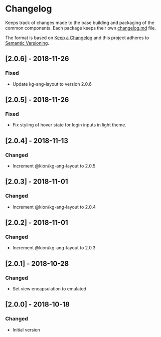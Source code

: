 # Changelog
Keeps track of changes made to the base building and packaging of the common components. Each package keeps their own [changelog.md](http://keepachangelog.com/en/1.0.0/) file.

The format is based on [Keep a Changelog](http://keepachangelog.com/en/1.0.0/)
and this project adheres to [Semantic Versioning](http://semver.org/spec/v2.0.0.html).

## [2.0.6] - 2018-11-26
### Fixed
- Update kg-ang-layout to version 2.0.6

## [2.0.5] - 2018-11-26
### Fixed
- Fix styling of hover state for login inputs in light theme.

## [2.0.4] - 2018-11-13
### Changed
- Increment @kion/kg-ang-layout to 2.0.5

## [2.0.3] - 2018-11-01
### Changed
- Increment @kion/kg-ang-layout to 2.0.4

## [2.0.2] - 2018-11-01
### Changed
- Increment @kion/kg-ang-layout to 2.0.3

## [2.0.1] - 2018-10-28
### Changed
- Set view encapsulation to emulated

## [2.0.0] - 2018-10-18
### Changed
- Initial version
